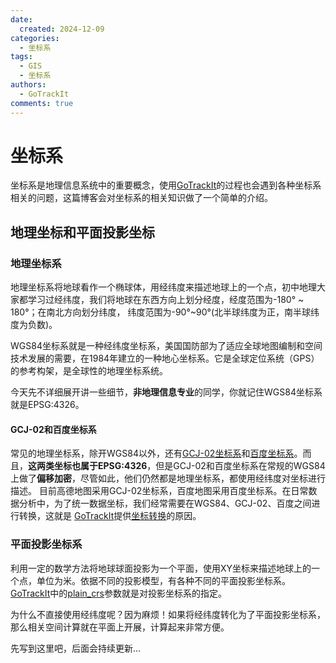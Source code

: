 ```yaml
---
date:
  created: 2024-12-09
categories:
  - 坐标系
tags:
  - GIS
  - 坐标系
authors:
  - GoTrackIt
comments: true
---
```


[plain_crs]: https://gotrackit.readthedocs.io/en/latest/UserGuide/数据要求/#plain_crs
[坐标转换]: https://gotrackit.readthedocs.io/en/latest/UserGuide/GIS工具/#_2
[GoTrackIt]: https://gotrackit.readthedocs.io/en/latest/
[GCJ-02坐标系]: https://baike.baidu.com/item/GCJ-02/1913612?fr=ge_ala
[百度坐标系]: https://lbsyun.baidu.com/index.php?title=coordinate

# 坐标系
坐标系是地理信息系统中的重要概念，使用[GoTrackIt]的过程也会遇到各种坐标系相关的问题，这篇博客会对坐标系的相关知识做了一个简单的介绍。
<!-- more -->

## 地理坐标和平面投影坐标

### 地理坐标系
地理坐标系将地球看作一个椭球体，用经纬度来描述地球上的一个点，初中地理大家都学习过经纬度，我们将地球在东西方向上划分经度，经度范围为-180° ~ 180°；在南北方向划分纬度，
纬度范围为-90°~90°(北半球纬度为正，南半球纬度为负数)。

WGS84坐标系就是一种经纬度坐标系，美国国防部为了适应全球地图编制和空间技术发展的需要，在1984年建立的一种地心坐标系。它是全球定位系统（GPS）的参考构架，是全球性的地理坐标系统。

今天先不详细展开讲一些细节，**非地理信息专业**的同学，你就记住WGS84坐标系就是EPSG:4326。

#### GCJ-02和百度坐标系

常见的地理坐标系，除开WGS84以外，还有[GCJ-02坐标系]和[百度坐标系]。而且，**这两类坐标也属于EPSG:4326**，但是GCJ-02和百度坐标系在常规的WGS84上做了**偏移加密**，尽管如此，他们仍然都是地理坐标系，都使用经纬度对坐标进行描述。
目前高德地图采用GCJ-02坐标系，百度地图采用百度坐标系。在日常数据分析中，为了统一数据坐标，我们经常需要在WGS84、GCJ-02、百度之间进行转换，这就是
[GoTrackIt]提供[坐标转换]的原因。

### 平面投影坐标系

利用一定的数学方法将地球球面投影为一个平面，使用XY坐标来描述地球上的一个点，单位为米。依据不同的投影模型，有各种不同的平面投影坐标系。
[GoTrackIt]中的[plain_crs]参数就是对投影坐标系的指定。

为什么不直接使用经纬度呢？因为麻烦！如果将经纬度转化为了平面投影坐标系，那么相关空间计算就在平面上开展，计算起来非常方便。

先写到这里吧，后面会持续更新...